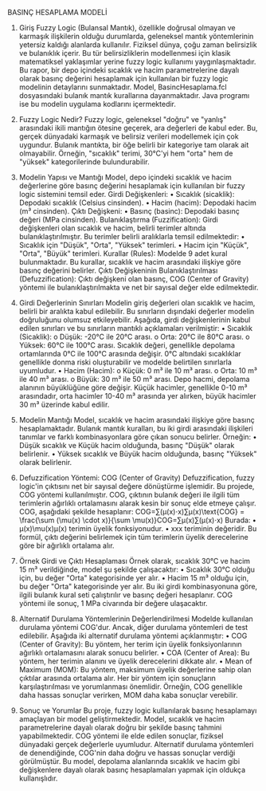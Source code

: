 BASINÇ HESAPLAMA MODELİ


 
1. Giriş
Fuzzy Logic (Bulansal Mantık), özellikle doğrusal olmayan ve karmaşık ilişkilerin olduğu durumlarda, geleneksel mantık yöntemlerinin yetersiz kaldığı alanlarda kullanılır. Fiziksel dünya, çoğu zaman belirsizlik ve bulanıklık içerir. Bu tür belirsizliklerin modellenmesi için klasik matematiksel yaklaşımlar yerine fuzzy logic kullanımı yaygınlaşmaktadır. Bu rapor, bir depo içindeki sıcaklık ve hacim parametrelerine dayalı olarak basınç değerini hesaplamak için kullanılan bir fuzzy logic modelinin detaylarını sunmaktadır. Model, BasincHesaplama.fcl dosyasındaki bulanık mantık kurallarına dayanmaktadır. Java programı ise bu modelin uygulama kodlarını içermektedir.
2. Fuzzy Logic Nedir?
Fuzzy logic, geleneksel "doğru" ve "yanlış" arasındaki ikili mantığın ötesine geçerek, ara değerleri de kabul eder. Bu, gerçek dünyadaki karmaşık ve belirsiz verileri modellemek için çok uygundur. Bulanık mantıkta, bir öğe belirli bir kategoriye tam olarak ait olmayabilir. Örneğin, "sıcaklık" terimi, 30°C'yi hem "orta" hem de "yüksek" kategorilerinde bulundurabilir.
3. Modelin Yapısı ve Mantığı
Model, depo içindeki sıcaklık ve hacim değerlerine göre basınç değerini hesaplamak için kullanılan bir fuzzy logic sistemini temsil eder.
Girdi Değişkenleri:
•	Sıcaklık (sicaklik): Depodaki sıcaklık (Celsius cinsinden).
•	Hacim (hacim): Depodaki hacim (m³ cinsinden).
Çıktı Değişkeni:
•	Basınç (basinc): Depodaki basınç değeri (MPa cinsinden).
Bulanıklaştırma (Fuzzification): Girdi değişkenleri olan sıcaklık ve hacim, belirli terimler altında bulanıklaştırılmıştır. Bu terimler belirli aralıklarla temsil edilmektedir:
•	Sıcaklık için "Düşük", "Orta", "Yüksek" terimleri.
•	Hacim için "Küçük", "Orta", "Büyük" terimleri.
Kurallar (Rules): Modelde 9 adet kural bulunmaktadır. Bu kurallar, sıcaklık ve hacim arasındaki ilişkiye göre basınç değerini belirler.
Çıktı Değişkeninin Bulanıklaştırılması (Defuzzification): Çıktı değişkeni olan basınç, COG (Center of Gravity) yöntemi ile bulanıklaştırılmakta ve net bir sayısal değer elde edilmektedir.
4. Girdi Değerlerinin Sınırları
Modelin giriş değerleri olan sıcaklık ve hacim, belirli bir aralıkta kabul edilebilir. Bu sınırların dışındaki değerler modelin doğruluğunu olumsuz etkileyebilir. Aşağıda, girdi değişkenlerinin kabul edilen sınırları ve bu sınırların mantıklı açıklamaları verilmiştir:
•	Sıcaklık (Sicaklik):
o	Düşük: -20°C ile 20°C arası.
o	Orta: 20°C ile 80°C arası.
o	Yüksek: 60°C ile 100°C arası.
Sıcaklık değeri, genellikle depolama ortamlarında 0°C ile 100°C arasında değişir. 0°C altındaki sıcaklıklar genellikle donma riski oluşturabilir ve modelde belirtilen sınırlarla uyumludur.
•	Hacim (Hacim):
o	Küçük: 0 m³ ile 10 m³ arası.
o	Orta: 10 m³ ile 40 m³ arası.
o	Büyük: 30 m³ ile 50 m³ arası.
Depo hacmi, depolama alanının büyüklüğüne göre değişir. Küçük hacimler, genellikle 0-10 m³ arasındadır, orta hacimler 10-40 m³ arasında yer alırken, büyük hacimler 30 m³ üzerinde kabul edilir.
5. Modelin Mantığı
Model, sıcaklık ve hacim arasındaki ilişkiye göre basınç hesaplamaktadır. Bulanık mantık kuralları, bu iki girdi arasındaki ilişkileri tanımlar ve farklı kombinasyonlara göre çıkan sonucu belirler. Örneğin:
•	Düşük sıcaklık ve Küçük hacim olduğunda, basınç "Düşük" olarak belirlenir.
•	Yüksek sıcaklık ve Büyük hacim olduğunda, basınç "Yüksek" olarak belirlenir.

7. Defuzzification Yöntemi: COG (Center of Gravity)
Defuzzification, fuzzy logic'in çıktısını net bir sayısal değere dönüştürme işlemidir. Bu projede, COG yöntemi kullanılmıştır. COG, çıktının bulanık değeri ile ilgili tüm terimlerin ağırlıklı ortalamasını alarak kesin bir sonuç elde etmeye çalışır. COG, aşağıdaki şekilde hesaplanır:
COG=∑(μ(x)⋅x)∑μ(x)\text{COG} = \frac{\sum (\mu(x) \cdot x)}{\sum \mu(x)}COG=∑μ(x)∑(μ(x)⋅x)
Burada:
•	μ(x)\mu(x)μ(x) terimin üyelik fonksiyonudur.
•	xxx teriminin değeridir.
Bu formül, çıktı değerini belirlemek için tüm terimlerin üyelik derecelerine göre bir ağırlıklı ortalama alır.
8. Örnek Girdi ve Çıktı Hesaplaması
Örnek olarak, sıcaklık 30°C ve hacim 15 m³ verildiğinde, model şu şekilde çalışacaktır:
•	Sıcaklık 30°C olduğu için, bu değer "Orta" kategorisinde yer alır.
•	Hacim 15 m³ olduğu için, bu değer "Orta" kategorisinde yer alır.
Bu iki girdi kombinasyonuna göre, ilgili bulanık kural seti çalıştırılır ve basınç değeri hesaplanır. COG yöntemi ile sonuç, 1 MPa civarında bir değere ulaşacaktır.
9. Alternatif Durulama Yöntemlerinin Değerlendirilmesi
Modelde kullanılan durulama yöntemi COG'dur. Ancak, diğer durulama yöntemleri de test edilebilir. Aşağıda iki alternatif durulama yöntemi açıklanmıştır:
•	COG (Center of Gravity): Bu yöntem, her terim için üyelik fonksiyonlarının ağırlıklı ortalamasını alarak sonucu belirler.
•	COA (Center of Area): Bu yöntem, her terimin alanını ve üyelik derecelerini dikkate alır.
•	Mean of Maximum (MOM): Bu yöntem, maksimum üyelik değerlerine sahip olan çıktılar arasında ortalama alır.
Her bir yöntem için sonuçların karşılaştırılması ve yorumlanması önemlidir. Örneğin, COG genellikle daha hassas sonuçlar verirken, MOM daha kaba sonuçlar verebilir.
10. Sonuç ve Yorumlar
Bu proje, fuzzy logic kullanılarak basınç hesaplamayı amaçlayan bir model geliştirmektedir. Model, sıcaklık ve hacim parametrelerine dayalı olarak doğru bir şekilde basınç tahmini yapabilmektedir. COG yöntemi ile elde edilen sonuçlar, fiziksel dünyadaki gerçek değerlerle uyumludur.
Alternatif durulama yöntemleri de denendiğinde, COG'nin daha doğru ve hassas sonuçlar verdiği görülmüştür. Bu model, depolama alanlarında sıcaklık ve hacim gibi değişkenlere dayalı olarak basınç hesaplamaları yapmak için oldukça kullanışlıdır.












